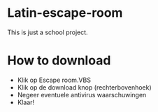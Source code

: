 # Latin-escape-room

This is just a school project.

# How to download
- Klik op Escape room.VBS
- Klik op de download knop (rechterbovenhoek)
- Negeer eventuele antivirus waarschuwingen
- Klaar!

